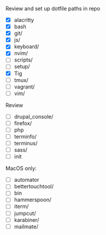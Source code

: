 Review and set up dotfile paths in repo

- [x] alacritty
- [x] bash
- [x] git/
- [x] js/
- [x] keyboard/
- [x] nvim/
- [ ] scripts/
- [ ] setup/
- [x] Tig
- [ ] tmux/
- [ ] vagrant/
- [ ] vim/

Review

- [ ] drupal_console/
- [ ] firefox/
- [ ] php
- [ ] terminfo/
- [ ] terminus/
- [ ] sass/
- [ ] init

MacOS only:

- [ ] automator
- [ ] bettertouchtool/
- [ ] bin
- [ ] hammerspoon/
- [ ] iterm/
- [ ] jumpcut/
- [ ] karabiner/
- [ ] mailmate/
